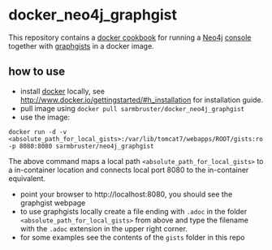 # docker_neo4j_graphgist

This repository contains a [docker cookbook](http://www.docker.io) for running a [Neo4j](http://www.neo4j.org) [console](https://github.com/neo4j-contrib/rabbithole) together with [graphgists](https://github.com/neo4j-contrib/graphgist) in a docker image.
 
## how to use

* install [docker](http://www.docker.io) locally, see http://www.docker.io/gettingstarted/#h_installation for installation guide.
* pull image using `docker pull sarmbruster/docker_neo4j_graphgist`
* use the image: 

```
docker run -d -v <absolute_path_for_local_gists>:/var/lib/tomcat7/webapps/ROOT/gists:ro -p 8080:8080 sarmbruster/neo4j_graphgist
```
  The above command maps a local path `<absolute_path_for_local_gists>` to a in-container location and connects local port 8080 to the in-container equivalent.

* point your browser to http://localhost:8080, you should see the graphgist webpage
* to use graphgists locally create a file ending with `.adoc` in the folder `<absolute_path_for_local_gists>` from above and type the filename with the `.adoc` extension in the upper right corner.
* for some examples see the contents of the `gists` folder in this repo
